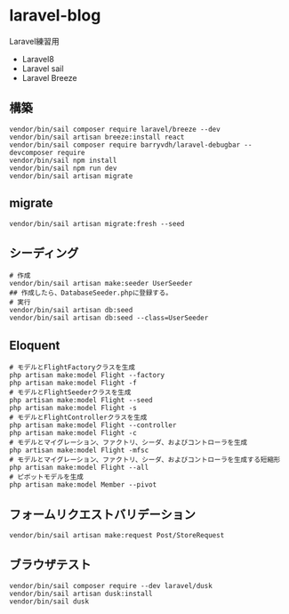 # laravel-blog

Laravel練習用

- Laravel8
- Laravel sail
- Laravel Breeze

## 構築

```shell
vendor/bin/sail composer require laravel/breeze --dev
vendor/bin/sail artisan breeze:install react
vendor/bin/sail composer require barryvdh/laravel-debugbar --devcomposer require 
vendor/bin/sail npm install
vendor/bin/sail npm run dev
vendor/bin/sail artisan migrate
```

## migrate

```shell
vendor/bin/sail artisan migrate:fresh --seed
```

## シーディング

```shell
# 作成
vendor/bin/sail artisan make:seeder UserSeeder
## 作成したら、DatabaseSeeder.phpに登録する。
# 実行
vendor/bin/sail artisan db:seed
vendor/bin/sail artisan db:seed --class=UserSeeder

```

## Eloquent

```shell
# モデルとFlightFactoryクラスを生成
php artisan make:model Flight --factory
php artisan make:model Flight -f
# モデルとFlightSeederクラスを生成
php artisan make:model Flight --seed
php artisan make:model Flight -s
# モデルとFlightControllerクラスを生成
php artisan make:model Flight --controller
php artisan make:model Flight -c
# モデルとマイグレーション、ファクトリ、シーダ、およびコントローラを生成
php artisan make:model Flight -mfsc
# モデルとマイグレーション、ファクトリ、シーダ、およびコントローラを生成する短縮形
php artisan make:model Flight --all
# ピボットモデルを生成
php artisan make:model Member --pivot
```

## フォームリクエストバリデーション

```shell
vendor/bin/sail artisan make:request Post/StoreRequest
```


## ブラウザテスト

```shell
vendor/bin/sail composer require --dev laravel/dusk
vendor/bin/sail artisan dusk:install
vendor/bin/sail dusk
```
